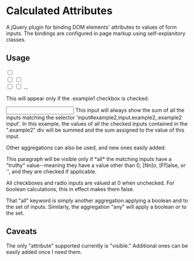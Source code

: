 Calculated Attributes
=====================

A jQuery plugin for binding DOM elements' attributes to values of form inputs. The bindings
are configured in page markup using self-explanitory classes.

Usage
-----

<input id="example1" type="checkbox" value="Yes" />
<div class="example2">
  <input type="checkbox" value="1" />
  <input type="checkbox" value="2" />
</div>
<input class="example3" type="checkbox" value="Yes" />
<input class="example3" type="checkbox" value="Yes" />
...
<p class="subscribe to-example1 visible-if-true">
  This will appear only if the .example1 checkbox is checked.
</p>
<p>
  <input type="text" class="subscribe to-sum-example3" />
  This input will always show the sum of all the inputs matching the selector
  'input#example2,input.example2,.example2 input'. In this example, the values 
  of all the checked inputs contained in the ".example2" div will be summed
  and the sum assigned to the value of this input.
</p>
<p>
  Other aggregations can also be used, and new ones easily added.
</p>
<p class="subscribe to-all-example3 visible-if-true">
  This paragraph will be visible only if *all* the matching inputs have a
  "truthy" value--meaning they have a value other than 0, [Nn]o, [Ff]alse, or '',
  and they are checked if applicable.
</p>
<p>
  All checkboxes and radio inputs are valued at 0 when unchecked. For boolean
  calculations, this in effect makes them false.
</p>
<p>
  That "all" keyword is simply another aggregation applying a boolean and to
  the set of inputs. Similarly, the aggregation "any" will apply a boolean or
  to the set.
</p>

<script type="text/javascript" src="calculated-attributes.js"></script>
<script type="text/javascript">
  $('body').CalculatedAttributes();
</script>

Caveats
-------

The only "attribute" supported currently is "visible." Additional ones can be easily added
once I need them.

